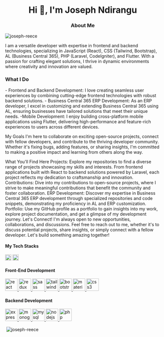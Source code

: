 <h1 align="center">Hi 👋, I'm Joseph Ndirangu</h1>
<h3 align="center">About Me</h3>

<p align="left"> <img src="https://komarev.com/ghpvc/?username=joseph-reece&label=Profile%20views&color=0e75b6&style=flat" alt="joseph-reece" /> </p>

<p align="left">
    I am a versatile developer with expertise in frontend and backend technologies, specializing in JavaScript (React), CSS (Tailwind, Bootstrap), AL (Business Central 365), PHP (Laravel, CodeIgniter), and Flutter. With a passion for crafting elegant solutions, I thrive in dynamic environments where creativity and innovation are valued.
</p>
<h3 align="left">What I Do</h3>
- Frontend and Backend Development: I love creating seamless user experiences by combining cutting-edge frontend technologies with robust backend solutions.
- Business Central 365 ERP Development: As an ERP developer, I excel in customizing and extending Business Central 365 using AL, ensuring businesses have tailored solutions that meet their unique needs.
-Mobile Development: I enjoy building cross-platform mobile applications using Flutter, delivering high-performance and feature-rich experiences to users across different devices.

My Goals
I'm here to collaborate on exciting open-source projects, connect with fellow developers, and contribute to the thriving developer community. Whether it's fixing bugs, adding features, or sharing insights, I'm committed to making a positive impact and learning from others along the way.

What You'll Find Here
Projects: Explore my repositories to find a diverse range of projects showcasing my skills and interests. From frontend applications built with React to backend solutions powered by Laravel, each project reflects my dedication to craftsmanship and innovation.
Contributions: Dive into my contributions to open-source projects, where I strive to make meaningful contributions that benefit the community and foster collaboration.
ERP Development: Discover my expertise in Business Central 365 ERP development through specialized repositories and code snippets, demonstrating my proficiency in AL and ERP customization.
Portfolio: Use my GitHub profile as a portfolio to gain insights into my work, explore project documentation, and get a glimpse of my development journey.
Let's Connect!
I'm always open to new opportunities, collaborations, and discussions. Feel free to reach out to me, whether it's to discuss potential projects, share insights, or simply connect with a fellow developer. Let's build something amazing together!

<h4 align="left">My Tech Stacks</h4>
<div align="left">
    <img src="https://img.shields.io/static/v1?label=MERN&message=Full-stack&color=%2361DAFB?style=flat-square&logo=react" alt="Mern" height="20" />
    <img src="https://img.shields.io/static/v1?label=Tall&message=Full-stack&color=%23FF2D20?style=flat-square&logo=laravel" alt="Tall" height="20" />
</div>
<h4 align="left">Front-End Development</h4>

<div align="left" >
    <!-- Reactjs -->
    <a href="https://reactjs.org/" target="_blank" padding="5px"> <img src="https://img.shields.io/badge/-Reactjs-%230D1117?style=flat-square&logo=react" alt="react"  height="40"/> </a> 
      <!-- Redux -->
    <a href="https://redux.js.org" target="_blank"> <img src="https://img.shields.io/badge/-Redux-%230D1117?style=flat-square&logo=redux" alt="redux" height="40"/> </a> 
    <!-- Sass -->
    <a href="https://sass-lang.com" target="_blank"> <img src="https://img.shields.io/badge/-SASS-%230D1117?style=flat-square&logo=sass" alt="sass"  height="40"/> </a> 
    <!-- Tailwind -->
    <a href="https://tailwindcss.com/" target="_blank"> <img src="https://img.shields.io/badge/-Tailwind-%230D1117?style=flat-square&logo=tailwind-css" alt="tailwind"  height="40"/> </a>
<!-- Bootstrap -->
    <a href="https://getbootstrap.com" target="_blank"> <img src="https://img.shields.io/badge/-Bootstrap 5.0-%230D1117?style=flat-square&logo=bootstrap" alt="bootstrap"  height="40"/> </a> 
    <!-- Material-ui -->
    <a href="https://material-ui.com" target="_blank"> <img src="https://img.shields.io/badge/-Material UI-%230D1117?style=flat-square&logo=material-ui" alt="material-ui"  height="40"/> </a> 
     <!-- CSS3 -->
    <a href="https://www.w3schools.com/css/" target="_blank"> <img src="https://img.shields.io/badge/-CSS3-%230D1117?style=flat-square&logo=css3" alt="css3"  height="40"/> </a>
</div>
<h4 align="left"> Backend Development</h4>
<p align="left">
   <!-- Expressjs-->
    <a href="https://expressjs.com" target="_blank">  <img src="https://img.shields.io/badge/-Express-%230D1117?style=flat-square&logo=express" alt="express"  height="40"/> </a> 
    <!-- MongoDB -->
    <a href="https://www.mongodb.com/" target="_blank"> <img src="https://img.shields.io/badge/-MongoDb-%230D1117?style=flat-square&logo=mongodb" alt="monogdb" alt="mongodb" height="40"/> </a> 
    <!-- MySQl -->
    <a href="https://www.mysql.com/" target="_blank"> <img src="https://img.shields.io/badge/-MySQL-%230D1117?style=flat-square&logo=mysql" alt="mysql"  height="40"/> </a> 
    <!-- Nodejs -->
    <a href="https://nodejs.org" target="_blank"> <img src="https://img.shields.io/badge/-Node js-%230D1117?style=flat-square&logo=node.js" alt="nodejs"  height="40"/> </a> 
    <!-- PHP -->
    <a href="https://www.php.net" target="_blank"> <img src="https://img.shields.io/badge/-PHP-%230D1117?style=flat-square&logo=php" alt="php" height="40"/> </a> 
  
</p>


<p>&nbsp;<img align="center" src="https://github-readme-stats.vercel.app/api?username=joseph-reece&show_icons=true&locale=en" alt="joseph-reece" /></p>


<!-- <a href="https://app.daily.dev/Joseph_Ndirangu"><img src="https://api.daily.dev/devcards/5e2b93ed611647bca73ba2908dac3502.png?r=5d1" width="400" alt="Joseph Ndirangu's Dev Card"/></a> -->
